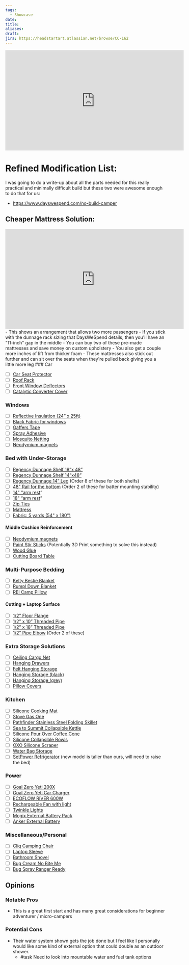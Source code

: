 ```yaml
---
tags:
  - Showcase
date: 
title: 
aliases: 
draft: 
jira: https://headstartart.atlassian.net/browse/CC-162
---
```

<iframe width="560" height="315" src="https://www.youtube.com/embed/MEpuNTGurDc?si=cTxUCbNv0oZJXHtx" title="YouTube video player" frameborder="0" allow="accelerometer; autoplay; clipboard-write; encrypted-media; gyroscope; picture-in-picture; web-share" allowfullscreen></iframe>

# Refined Modification List:
I was going to do a write-up about all the parts needed for this really practical and minimally difficult build but these two were awesome enough to do that for us:
- https://www.dayswespend.com/no-build-camper
## Cheaper Mattress Solution:
<iframe width="560" height="315" src="https://www.youtube.com/embed/tgz1OY1gIDs?si=HdxSZhNFoUxS3FPF" title="YouTube video player" frameborder="0" allow="accelerometer; autoplay; clipboard-write; encrypted-media; gyroscope; picture-in-picture; web-share" referrerpolicy="strict-origin-when-cross-origin" allowfullscreen></iframe>
- This shows an arrangement that allows two more passengers
- If you stick with the dunnage rack sizing that DaysWeSpend details, then you'll have an "11-inch" gap in the middle
- You can buy two of these pre-made mattresses and save money on custom upholstery
- You also get a couple more inches of lift from thicker foam
- These mattresses also stick out further and can sit over the seats when they're pulled back giving you a little more leg
### Car

- [ ] [Car Seat Protector](https://amzn.to/3NUWqq6)
- [ ] [Roof Rack](https://amzn.to/3IF2D4J)
- [ ] [Front Window Deflectors](https://amzn.to/3pNKlWA)
- [ ] [Catalytic Converter Cover](https://bit.ly/3DJSgJe)
### Windows
- [ ] [Reflective Insulation (24” x 25ft)](https://amzn.to/3dGszii)
- [ ] [Black Fabric for windows](https://amzn.to/3rVWQ5c)
- [ ] [Gaffers Tape](https://amzn.to/3IDYRIS)
- [ ] [Spray Adhesive](https://amzn.to/3IF5dHX)
- [ ] [Mosquito Netting](https://amzn.to/3ICjhC5)
- [ ] [Neodymium magnets](https://amzn.to/3XuMiaQ)
### Bed with Under-Storage
- [ ] [Regency Dunnage Shelf 18”x 48”](https://bit.ly/3IxsP1c)
- [ ] [Regency Dunnage Shelf 14”x48”](https://bit.ly/3lQztWv)
- [ ] [Regency Dunnage 14” Leg](http://bit.ly/3X626in) (Order 8 of these for both shelfs)
- [ ] [48" Rail for the bottom](https://bit.ly/3nMyhVl) (Order 2 of these for batter mounting stability)
- [ ] [14" “arm rest](https://bit.ly/3KOfdA3)”
- [ ] [18" “arm rest](https://bit.ly/3rFI8gR)”
- [ ] [Zip Ties](https://amzn.to/46vTJTm)
- [ ] [Mattress](https://amzn.to/44rFr42)
- [ ] [Fabric: 5 yards (54" x 180")](https://www.spoonflower.com/en/recycled-canvas)
#### Middle Cushion Reinforcement
- [ ] [Neodymium magnets](https://amzn.to/3XuMiaQ) 
- [ ] [Paint Stir Sticks](https://amzn.to/3NQ9iOd) (Potentially 3D Print something to solve this instead)
- [ ] [Wood Glue](https://amzn.to/3EJSUYA)
- [ ] [Cutting Board Table](https://amzn.to/3oHkYpR) 
### Multi-Purpose Bedding
- [ ] [Kelty Bestie Blanket](https://amzn.to/3rZMpxh) 
- [ ] [Rumpl Down Blanket](https://bit.ly/3dEF5i6)
- [ ] [REI Camp Pillow](https://alnk.to/fServXA)
#### Cutting + Laptop Surface
- [ ] [1/2” Floor Flange](https://amzn.to/3KBD8RT)
- [ ] [1/2” x 10” Threaded Pipe](https://amzn.to/3vZtgfr) 
- [ ] [1/2” x 18” Threaded Pipe](https://amzn.to/38SrHbj) 
- [ ] [1/2” Pipe Elbow](https://amzn.to/3Flm1Td) (Order 2 of these)

### Extra Storage Solutions
- [ ] [Ceiling Cargo Net](https://amzn.to/3pxDPHa)
- [ ] [Hanging Drawers](https://amzn.to/3oJsZuI)
- [ ] [Felt Hanging Storage](https://amzn.to/3r4PRIx)
- [ ] [Hanging Storage (black)](https://amzn.to/432Pc7L)
- [ ] [Hanging Storage (grey)](https://amzn.to/3IC3GCH)
- [ ] [Pillow Covers](https://amzn.to/3oFqUzQ)
### Kitchen

- [ ] [Silicone Cooking Mat](https://amzn.to/3r4HVqN)
- [ ] [Stove Gas One](https://amzn.to/3vK5nX6)
- [ ] [Pathfinder Stainless Steel Folding Skillet](https://amzn.to/3rPCtXc)
- [ ] [Sea to Summit Collapsible Kettle](https://bit.ly/30iBOSM)
- [ ] [Silicone Pour Over Coffee Cone](https://amzn.to/3IEx0Zf)
- [ ] [Silicone Collapsible Bowls](https://amzn.to/3ERDkdK) 
- [ ] [OXO Silicone Scraper](https://amzn.to/3DEl6eh) 
- [ ] [Water Bag Storage](https://amzn.to/3EJpv0Q)
- [ ] [SetPower Refrigerator](https://amzn.to/3lVnkj9) (new model is taller than ours, will need to raise the bed)
### Power
- [ ] [Goal Zero Yeti 200X](https://amzn.to/3lQcElW)
- [ ] [Goal Zero Yeti Car Charger](https://amzn.to/3rRG0Eo) 
- [ ] [ECOFLOW RIVER 600W](https://amzn.to/3EKlxot)
- [ ] [Rechargeable Fan with light](https://amzn.to/3lWtU94)
- [ ] [Twinkle Lights](https://amzn.to/3yfbgOM)
- [ ] [Mogix External Battery Pack](https://amzn.to/44rSjam)
- [ ] [Anker External Battery](https://amzn.to/3aiujL0)
### Miscellaneous/Personal
- [ ] [Cliq Camping Chair](https://amzn.to/3oLq0Sx)
- [ ] [Laptop Sleeve](https://amzn.to/3dHKCEE)
- [ ] [Bathroom Shovel](https://amzn.to/3ENMPKE)
- [ ] [Bug Cream No Bite Me](https://amzn.to/2CLDULG)  
- [ ] [Bug Spray Ranger Ready](https://amzn.to/3XzFjgX)
## Opinions
 ### Notable Pros
 - This is a great first start and has many great considerations for beginner adventurer / micro-campers
 ### Potential Cons
- Their water system shown gets the job done but I feel like I personally would like some kind of external option that could double as an outdoor shower.
	- #task Need to look into mountable water and fuel tank options
